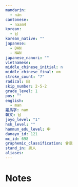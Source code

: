 ```yaml
---
mandarin:
  - nán
cantonese:
  - naam4
korean:
  - 남
korean_native: ""
japanese:
  - DAN
  - NAN
japanese_nanori: ""
vietnamese:
middle_chinese_initial: n
middle_chinese_final: ʌm
stroke_count: "7"
radical: 田
skip_number: 2-5-2
grade_level: 1
pos: ""
english:
  - man
羅馬字: nam
韓文: 남
joyo_level: "1"
hsk_level: ""
hanmun_edu_level: 中
danayo_id: 121
mc_id: 698
graphemic_classification: 會意
stand_in: 男人
aliases:
---
```


# Notes
